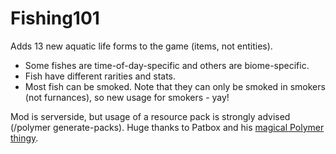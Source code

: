# Fishing101
Adds 13 new aquatic life forms to the game (items, not entities).

- Some fishes are time-of-day-specific and others are biome-specific.
- Fish have different rarities and stats. 
- Most fish can be smoked. Note that they can only be smoked in smokers (not furnances), so new usage for smokers - yay!

Mod is serverside, but usage of a resource pack is strongly advised (/polymer generate-packs).
Huge thanks to Patbox and his [magical Polymer thingy](https://github.com/Patbox/polymer).